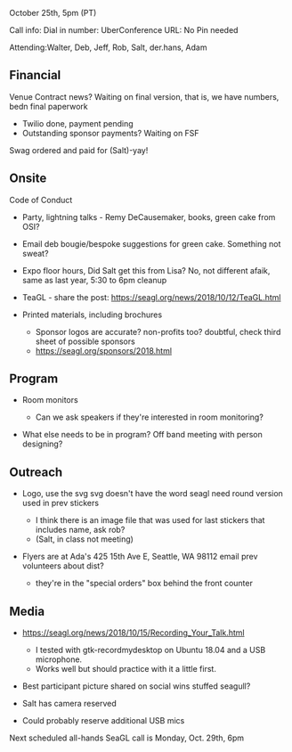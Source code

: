 October 25th, 5pm (PT)

Call info:
 Dial in number: 
 UberConference URL: 
 No Pin needed

Attending:Walter, Deb, Jeff, Rob, Salt, der.hans, Adam
    

## Financial

Venue Contract news? Waiting on final version, that is, we have numbers, bedn final paperwork

* Twilio done, payment pending
* Outstanding sponsor payments? Waiting on FSF

Swag ordered and paid for (Salt)-yay!

## Onsite

Code of Conduct

* Party, lightning talks - Remy DeCausemaker, books, green cake from OSI?
* Email deb bougie/bespoke suggestions for green cake. Something not sweat?


* Expo floor hours, Did Salt get this from Lisa? No, not different afaik, same as last year, 5:30 to 6pm cleanup

* TeaGL - share the post: https://seagl.org/news/2018/10/12/TeaGL.html

* Printed materials, including brochures
    * Sponsor logos are accurate? non-profits too? doubtful, check third sheet of possible sponsors
    * https://seagl.org/sponsors/2018.html

## Program

* Room monitors
   * Can we ask speakers if they're interested in room monitoring? 

* What else needs to be in program? Off band meeting with person designing?

## Outreach
* Logo, use the svg svg doesn't have the word seagl need round version used in prev stickers
    * I think there is an image file that was used for last stickers that includes name, ask rob? 
    * (Salt, in class not meeting)

* Flyers are at Ada's  425 15th Ave E, Seattle, WA 98112 email prev volunteers about dist?
    * they're in the "special orders" box behind the front counter

## Media
* https://seagl.org/news/2018/10/15/Recording_Your_Talk.html
    * I tested with gtk-recordmydesktop on Ubuntu 18.04 and a USB microphone.  
    * Works well but should practice with it a little first.
* Best participant picture shared on social wins stuffed seagull? 

* Salt has camera reserved
* Could probably reserve additional USB mics

Next scheduled all-hands SeaGL call is Monday, Oct. 29th, 6pm 
